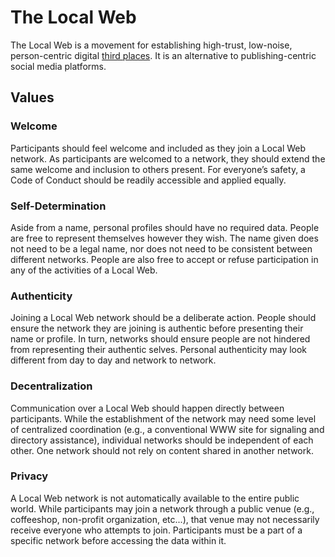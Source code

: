 # The Local Web

The Local Web is a movement for establishing high-trust, low-noise, person-centric digital [third places](https://en.wikipedia.org/wiki/Third_place). It is an alternative to publishing-centric social media platforms.

## Values

### Welcome

Participants should feel welcome and included as they join a Local Web network. As participants are welcomed to a network, they should extend the same welcome and inclusion to others present. For everyone’s safety, a Code of Conduct should be readily accessible and applied equally.

### Self-Determination

Aside from a name, personal profiles should have no required data. People are free to represent themselves however they wish. The name given does not need to be a legal name, nor does not need to be consistent between different networks. People are also free to accept or refuse participation in any of the activities of a Local Web.

### Authenticity

Joining a Local Web network should be a deliberate action. People should ensure the network they are joining is authentic before presenting their name or profile. In turn, networks should ensure people are not hindered from representing their authentic selves. Personal authenticity may look different from day to day and network to network.

### Decentralization

Communication over a Local Web should happen directly between participants. While the establishment of the network may need some level of centralized coordination (e.g., a conventional WWW site for signaling and directory assistance), individual networks should be independent of each other. One network should not rely on content shared in another network.

### Privacy

A Local Web network is not automatically available to the entire public world. While participants may join a network through a public venue (e.g., coffeeshop, non-profit organization, etc...), that venue may not necessarily receive everyone who attempts to join. Participants must be a part of a specific network before accessing the data within it.
